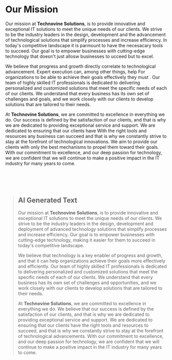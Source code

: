 # Our Mission

Our mission at __Technovine Solutions__, is to provide innovative and exceptional IT solutions to meet the unique needs of our clients. We strive to be the industry leaders in the design, development and the advancement of technological solutions that simplify processes and increase efficiency. In today's competitive landscape it is parmount to have the necesacary tools to succeed. Our goal is to empower businesses with cutting-edge technology that doesn't just allosw businesses to ucceed but to excel. 

We believe that progress and growth directly correlate to technological advancement. Expert execution can, among other things, help For organizations to be able to achieve their goals effectively they must . Our team of highly skilled IT professionals is dedicated to delivering personalized and customized solutions that meet the specific needs of each of our clients. We understand that every business has its own set of challenges and goals, and we work closely with our clients to develop solutions that are tailored to their needs.

At __Technovine Solutions__, we are committed to excellence in everything we do. Our success is defined by the satisfaction of our clients, and that is why we are dedicated to providing exceptional service and support. We are dedicated to ensuring that our clients have With the right tools and resources any business can succeed and that is why we constantly strive to stay at the forefront of technological innovations. We aim to provide our clients with only the best mechanisms to propel them toward their goals. With our commitment to excellence, and our deep passion for technology, we are confident that we will continue to make a positive impact in the IT industry for many years to come.



<br /><br /><br />

>## AI Generated Text
>Our mission at __Technovine Solutions__, is to provide innovative and exceptional IT solutions to meet the unique needs of our clients. We strive to be the industry leaders in the design, development and deployment of advanced technology solutions that simplify processes and increase efficiency. Our goal is to empower businesses with cutting-edge technology, making it easier for them to succeed in today's competitive landscape.
>
>We believe that technology is a key enabler of progress and growth, and that it can help organizations achieve their goals more effectively and efficiently. Our team of highly skilled IT professionals is dedicated to delivering personalized and customized solutions that meet the specific needs of each of our clients. We understand that every business has its own set of challenges and opportunities, and we work closely with our clients to develop solutions that are tailored to their needs.
>
>At __Technovine Solutions__, we are committed to excellence in everything we do. We believe that our success is defined by the satisfaction of our clients, and that is why we are dedicated to providing exceptional service and support. We are dedicated to ensuring that our clients have the right tools and resources to succeed, and that is why we constantly strive to stay at the forefront of technological advancements. With our commitment to excellence, and our deep passion for technology, we are confident that we will continue to make a positive impact in the IT industry for many years to come.





<!--
-AI Generated Text:

Our mission at __Technovine Solutions__, is to provide innovative and exceptional IT solutions to meet the unique needs of our clients. We strive to be the industry leaders in the design, development and deployment of advanced technology solutions that simplify processes and increase efficiency. Our goal is to empower businesses with cutting-edge technology, making it easier for them to succeed in today's competitive landscape.

We believe that technology is a key enabler of progress and growth, and that it can help organizations achieve their goals more effectively and efficiently. Our team of highly skilled IT professionals is dedicated to delivering personalized and customized solutions that meet the specific needs of each of our clients. We understand that every business has its own set of challenges and opportunities, and we work closely with our clients to develop solutions that are tailored to their needs.

At __Technovine Solutions__, we are committed to excellence in everything we do. We believe that our success is defined by the satisfaction of our clients, and that is why we are dedicated to providing exceptional service and support. We are dedicated to ensuring that our clients have the right tools and resources to succeed, and that is why we constantly strive to stay at the forefront of technological advancements. With our commitment to excellence, and our deep passion for technology, we are confident that we will continue to make a positive impact in the IT industry for many years to come
/-->